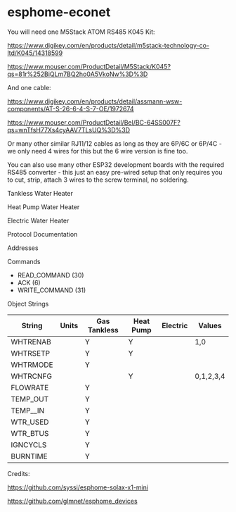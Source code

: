 # esphome-econet
You will need one M5Stack ATOM RS485 K045 Kit:

https://www.digikey.com/en/products/detail/m5stack-technology-co-ltd/K045/14318599 

https://www.mouser.com/ProductDetail/M5Stack/K045?qs=81r%252BiQLm7BQ2ho0A5VkoNw%3D%3D

And one cable:

https://www.digikey.com/en/products/detail/assmann-wsw-components/AT-S-26-6-4-S-7-OE/1972674

https://www.mouser.com/ProductDetail/Bel/BC-64SS007F?qs=wnTfsH77Xs4cyAAV7TLsUQ%3D%3D

Or many other similar RJ11/12 cables as long as they are 6P/6C or 6P/4C - we only need 4 wires for this but the 6 wire version is fine too. 

You can also use many other ESP32 development boards with the required RS485 converter - this just an easy pre-wired setup that only requires you to cut, strip, attach 3 wires to the screw terminal, no soldering. 

Tankless Water Heater


Heat Pump Water Heater


Electric Water Heater

Protocol Documentation

Addresses

Commands
* READ_COMMAND (30)
* ACK (6)
* WRITE_COMMAND (31)

Object Strings

| String        | Units         | Gas Tankless | Heat Pump    | Electric | Values     |
| ------------- | ------------- |------------- |------------- |--------- |------------|
| WHTRENAB      |               | Y            |Y             |          | 1,0        |
| WHTRSETP      |               | Y            |Y             |          |            |
| WHTRMODE      |               | Y            |              |          |            |
| WHTRCNFG      |               |              |Y             |          | 0,1,2,3,4  |
| FLOWRATE      |               | Y            |              |          |            |
| TEMP_OUT      |               | Y            |              |          |            |
| TEMP__IN      |               | Y            |              |          |            |
| WTR_USED      |               | Y            |              |          |            |
| WTR_BTUS      |               | Y            |              |          |            |
| IGNCYCLS      |               | Y            |              |          |            |
| BURNTIME      |               | Y            |              |          |            |

Credits:

https://github.com/syssi/esphome-solax-x1-mini

https://github.com/glmnet/esphome_devices
